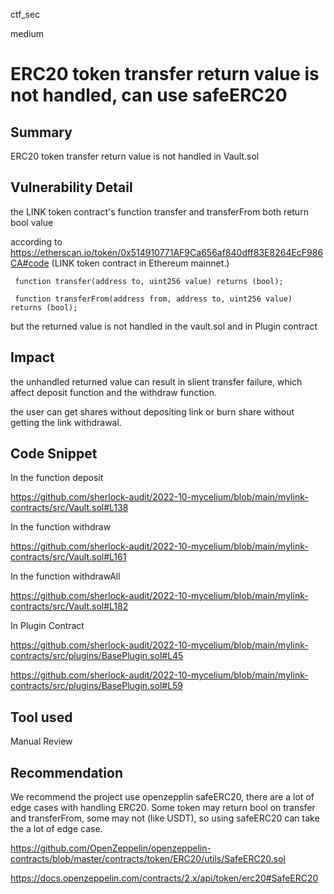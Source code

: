 ctf_sec

medium

# ERC20 token transfer return value is not handled, can use safeERC20

## Summary

ERC20 token transfer return value is not handled in Vault.sol

## Vulnerability Detail

the LINK token contract's function transfer and transferFrom both return bool value

according to https://etherscan.io/token/0x514910771AF9Ca656af840dff83E8264EcF986CA#code (LINK token contract in Ethereum mainnet.)

```solidity
 function transfer(address to, uint256 value) returns (bool);
```

```solidity
 function transferFrom(address from, address to, uint256 value) returns (bool);
```

but the returned value is not handled in the vault.sol and in Plugin contract

## Impact

the unhandled returned value can result in slient transfer failure, which affect deposit function and the withdraw function.

the user can get shares without depositing link or burn share without getting the link withdrawal.

## Code Snippet

In the function deposit

https://github.com/sherlock-audit/2022-10-mycelium/blob/main/mylink-contracts/src/Vault.sol#L138

In the function withdraw

https://github.com/sherlock-audit/2022-10-mycelium/blob/main/mylink-contracts/src/Vault.sol#L161

In the function withdrawAll

https://github.com/sherlock-audit/2022-10-mycelium/blob/main/mylink-contracts/src/Vault.sol#L182

In Plugin Contract

https://github.com/sherlock-audit/2022-10-mycelium/blob/main/mylink-contracts/src/plugins/BasePlugin.sol#L45

https://github.com/sherlock-audit/2022-10-mycelium/blob/main/mylink-contracts/src/plugins/BasePlugin.sol#L59

## Tool used

Manual Review

## Recommendation

We recommend the project use openzepplin safeERC20, there are a lot of edge cases with handling ERC20. Some token may return bool on transfer and transferFrom, some may not (like USDT), so using safeERC20 can take the a lot of edge case.

https://github.com/OpenZeppelin/openzeppelin-contracts/blob/master/contracts/token/ERC20/utils/SafeERC20.sol

https://docs.openzeppelin.com/contracts/2.x/api/token/erc20#SafeERC20
